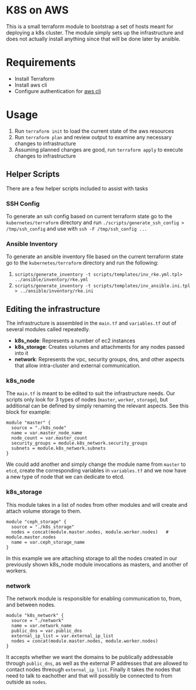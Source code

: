 # K8S on AWS

This is a small terraform module to bootstrap a set of hosts meant for deploying a k8s cluster.
The module simply sets up the infrastructure and does not actually install anything since that will be done later by ansible.

# Requirements

* Install Terraform
* Install aws cli
* Configure authentication for [aws cli](https://docs.aws.amazon.com/cli/latest/userguide/cli-chap-configure.html#cli-quick-configuration)

# Usage

1. Run `terraform init` to load the current state of the aws resources
2. Run `terraform plan` and review output to examine any necessary changes to infrastructure
3. Assuming planned changes are good, run `terraform apply` to execute changes to infrastructure

## Helper Scripts

There are a few helper scripts included to assist with tasks

### SSH Config

To generate an ssh config based on current terraform state go to the `kubernetes/terraform` directory and run `./scripts/generate_ssh_config > /tmp/ssh_config` and use with `ssh -F /tmp/ssh_config ...`

### Ansible Inventory

To generate an ansible inventory file based on the current terraform state go to the `kubernetes/terraform` directory and run the following:

1. `scripts/generate_inventory -t scripts/templates/inv_rke.yml.tpl> ../ansible/inventory/rke.yml`
2. `scripts/generate_inventory -t scripts/templates/inv_ansible.ini.tpl > ../ansible/inventory/rke.ini`


## Editing the infrastructure

The infrastructure is assembled in the `main.tf` and `variables.tf` out of several modules called repeatedly.

- **k8s_node**: Represents a number of ec2 instances
- **k8s_storage**: Creates volumes and attachments for any nodes passed into it
- **network**: Represents the vpc, security groups, dns, and other aspects that allow intra-cluster and external communication.

### k8s_node

The `main.tf` is meant to be edited to suit the infrastructure needs. Our scripts only look for 3 types of nodes (`master`, `worker`, `storage`), but additional can be defined by simply renaming the relevant aspects. See this block for example:

```
module "master" {
  source = "./k8s_node"
  name = var.master_node_name
  node_count = var.master_count
  security_groups = module.k8s_network.security_groups
  subnets = module.k8s_network.subnets
}
```

We could add another and simply change the module name from `master` to `etcd`, create the corresponding variables in `variables.tf` and we now have a new type of node that we can dedicate to etcd.

### k8s_storage

This module takes in a list of nodes from other modules and will create and attach volume storage to them.

```
module "ceph_storage" {
  source = "./k8s_storage"
  nodes = concat(module.master.nodes, module.worker.nodes)   # module.master.nodes
  name = var.ceph_storage_name
}
```

In this example we are attaching storage to all the nodes created in our previously shown k8s_node module invocations as masters, and another of workers.

### network

The network module is responsible for enabling communication to, from, and between nodes. 

```
module "k8s_network" {
  source = "./network"
  name = var.network_name
  public_dns = var.public_dns
  external_ip_list = var.external_ip_list
  nodes = concat(module.master.nodes, module.worker.nodes)
}
```

It accepts whether we want the domains to be publically addressable through `public_dns`, as well as the external IP addresses that are allowed to contact nodes threough `external_ip_list`. Finally it takes the nodes that need to talk to eachother and that will possibly be connected to from outside as `nodes`.
